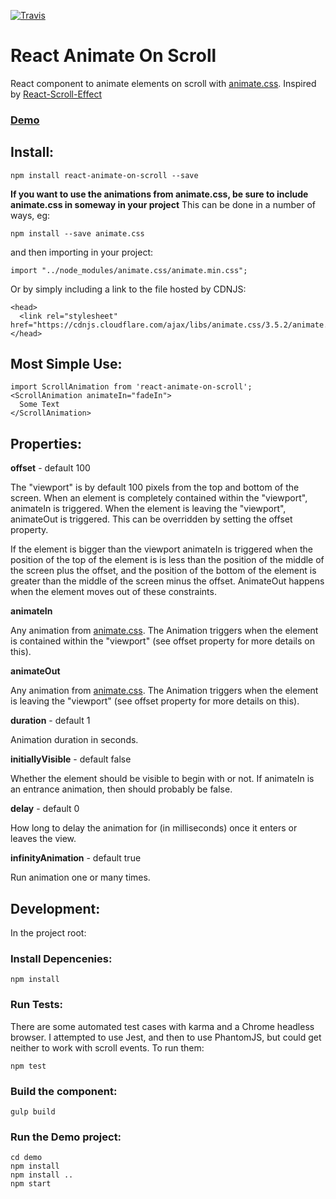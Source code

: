 [![Travis](https://travis-ci.org/dbramwell/react-animate-on-scroll.svg?branch=master)](https://travis-ci.org/dbramwell/react-animate-on-scroll)

# React Animate On Scroll
React component to animate elements on scroll with [animate.css](https://daneden.github.io/animate.css/).
Inspired by [React-Scroll-Effect](https://github.com/anorudes/react-scroll-effects)

### [Demo](https://dbramwell.github.io/react-animate-on-scroll/)

## Install:

```
npm install react-animate-on-scroll --save
```
**If you want to use the animations from animate.css, be sure to include animate.css in someway in your project**
This can be done in a number of ways, eg:
```
npm install --save animate.css
```
and then importing in your project:
```
import "../node_modules/animate.css/animate.min.css";
```
Or by simply including a link to the file hosted by CDNJS:
```
<head>
  <link rel="stylesheet" href="https://cdnjs.cloudflare.com/ajax/libs/animate.css/3.5.2/animate.min.css">
</head>
```

## Most Simple Use:

```
import ScrollAnimation from 'react-animate-on-scroll';
<ScrollAnimation animateIn="fadeIn">
  Some Text
</ScrollAnimation>
```
## Properties:
**offset** - default 100

The "viewport" is by default 100 pixels from the top and bottom of the screen. When an element is completely contained within the "viewport", animateIn is triggered. When the element is leaving the "viewport", animateOut is triggered. This can be overridden by setting the offset property.

If the element is bigger than the viewport animateIn is triggered when the position of the top of the element is is less than the position of the middle of the screen plus the offset, and the position of the bottom of the element is greater than the middle of the screen minus the offset. AnimateOut happens when the element moves out of these constraints.

**animateIn**

Any animation from [animate.css](https://daneden.github.io/animate.css/). The Animation triggers when the element is contained within the "viewport" (see offset property for more details on this).

**animateOut**

Any animation from [animate.css](https://daneden.github.io/animate.css/). The Animation triggers when the element is leaving the "viewport" (see offset property for more details on this).

**duration** - default 1

Animation duration in seconds.

**initiallyVisible** - default false

Whether the element should be visible to begin with or not. If animateIn is an entrance animation, then should probably be false.

**delay** - default 0

How long to delay the animation for (in milliseconds) once it enters or leaves the view.

**infinityAnimation** - default true

Run animation one or many times.

## Development:

In the project root:

### Install Depencenies:

``
npm install
``

### Run Tests:

There are some automated test cases with karma and a Chrome headless browser. I attempted to use Jest, and then to use PhantomJS, but could get neither to work with scroll events. To run them:

```
npm test
```

### Build the component:

```
gulp build
```

### Run the Demo project:

```
cd demo
npm install
npm install ..
npm start
```
